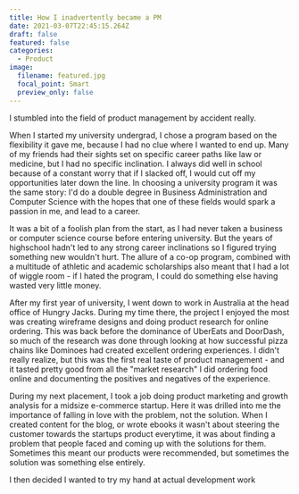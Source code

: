 ```yaml
---
title: How I inadvertently became a PM
date: 2021-03-07T22:45:15.264Z
draft: false
featured: false
categories:
  - Product
image:
  filename: featured.jpg
  focal_point: Smart
  preview_only: false
---
```

I stumbled into the field of product management by accident really.

When I started my university undergrad, I chose a program based on the flexibility it gave me, because I had no clue where I wanted to end up. Many of my friends had their sights set on specific career paths like law or medicine, but I had no specific inclination. I always did well in school because of a constant worry that if I slacked off, I would cut off my opportunities later down the line. In choosing a university program it was the same story: I'd do a double degree in Business Administration and Computer Science with the hopes that one of these fields would spark a passion in me, and lead to a career.

It was a bit of a foolish plan from the start, as I had never taken a business or computer science course before entering university. But the years of highschool hadn't led to any strong career inclinations so I figured trying something new wouldn't hurt. The allure of a co-op program, combined with a multitude of athletic and academic scholarships also meant that I had a lot of wiggle room - if I hated the program, I could do something else having wasted very little money.

After my first year of university, I went down to work in Australia at the head office of Hungry Jacks. During my time there, the project I enjoyed the most was creating wireframe designs and doing product research for online ordering. This was back before the dominance of UberEats and DoorDash, so much of the research was done through looking at how successful pizza chains like Dominoes had created excellent ordering experiences. I didn't really realize, but this was the first real taste of product management - and it tasted pretty good from all the "market research" I did ordering food online and documenting the positives and negatives of the experience.

During my next placement, I took a job doing product marketing and growth analysis for a midsize  e-commerce startup. Here it was drilled into me the importance of falling in love with the problem, not the solution. When I created content for the blog, or wrote ebooks it wasn't about steering the customer towards the startups product everytime, it was about finding a problem that people faced and coming up with the solutions for them. Sometimes this meant our products were recommended, but sometimes the solution was something else entirely.

I then decided I wanted to try my hand at actual development work